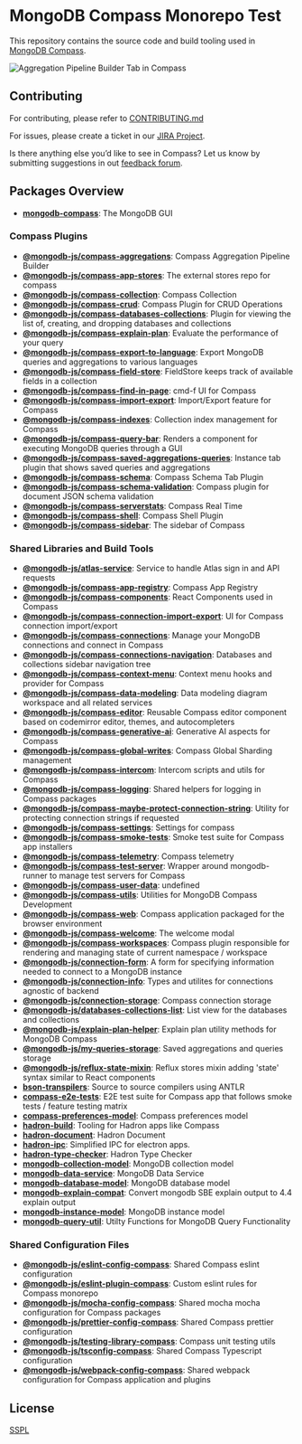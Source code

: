 # MongoDB Compass Monorepo Test

This repository contains the source code and build tooling used in [MongoDB Compass](https://www.mongodb.com/products/compass).

![Aggregation Pipeline Builder Tab in Compass](packages/compass/compass-screenshot.png)

## Contributing

For contributing, please refer to [CONTRIBUTING.md](CONTRIBUTING.md)

For issues, please create a ticket in our [JIRA Project](https://jira.mongodb.org/browse/COMPASS).

Is there anything else you’d like to see in Compass? Let us know by submitting suggestions in out [feedback forum](https://feedback.mongodb.com/forums/924283-compass).

## Packages Overview

- [**mongodb-compass**](packages/compass): The MongoDB GUI

### Compass Plugins

- [**@mongodb-js/compass-aggregations**](packages/compass-aggregations): Compass Aggregation Pipeline Builder
- [**@mongodb-js/compass-app-stores**](packages/compass-app-stores): The external stores repo for compass
- [**@mongodb-js/compass-collection**](packages/compass-collection): Compass Collection
- [**@mongodb-js/compass-crud**](packages/compass-crud): Compass Plugin for CRUD Operations
- [**@mongodb-js/compass-databases-collections**](packages/databases-collections): Plugin for viewing the list of, creating, and dropping databases and collections
- [**@mongodb-js/compass-explain-plan**](packages/compass-explain-plan): Evaluate the performance of your query
- [**@mongodb-js/compass-export-to-language**](packages/compass-export-to-language): Export MongoDB queries and aggregations to various languages
- [**@mongodb-js/compass-field-store**](packages/compass-field-store): FieldStore keeps track of available fields in a collection
- [**@mongodb-js/compass-find-in-page**](packages/compass-find-in-page): cmd-f UI for Compass
- [**@mongodb-js/compass-import-export**](packages/compass-import-export): Import/Export feature for Compass
- [**@mongodb-js/compass-indexes**](packages/compass-indexes): Collection index management for Compass
- [**@mongodb-js/compass-query-bar**](packages/compass-query-bar): Renders a component for executing MongoDB queries through a GUI
- [**@mongodb-js/compass-saved-aggregations-queries**](packages/compass-saved-aggregations-queries): Instance tab plugin that shows saved queries and aggregations
- [**@mongodb-js/compass-schema**](packages/compass-schema): Compass Schema Tab Plugin
- [**@mongodb-js/compass-schema-validation**](packages/compass-schema-validation): Compass plugin for document JSON schema validation
- [**@mongodb-js/compass-serverstats**](packages/compass-serverstats): Compass Real Time
- [**@mongodb-js/compass-shell**](packages/compass-shell): Compass Shell Plugin
- [**@mongodb-js/compass-sidebar**](packages/compass-sidebar): The sidebar of Compass

### Shared Libraries and Build Tools

- [**@mongodb-js/atlas-service**](packages/atlas-service): Service to handle Atlas sign in and API requests
- [**@mongodb-js/compass-app-registry**](packages/compass-app-registry): Compass App Registry
- [**@mongodb-js/compass-components**](packages/compass-components): React Components used in Compass
- [**@mongodb-js/compass-connection-import-export**](packages/compass-connection-import-export): UI for Compass connection import/export
- [**@mongodb-js/compass-connections**](packages/compass-connections): Manage your MongoDB connections and connect in Compass
- [**@mongodb-js/compass-connections-navigation**](packages/compass-connections-navigation): Databases and collections sidebar navigation tree
- [**@mongodb-js/compass-context-menu**](packages/compass-context-menu): Context menu hooks and provider for Compass
- [**@mongodb-js/compass-data-modeling**](packages/compass-data-modeling): Data modeling diagram workspace and all related services
- [**@mongodb-js/compass-editor**](packages/compass-editor): Reusable Compass editor component based on codemirror editor, themes, and autocompleters
- [**@mongodb-js/compass-generative-ai**](packages/compass-generative-ai): Generative AI aspects for Compass
- [**@mongodb-js/compass-global-writes**](packages/compass-global-writes): Compass Global Sharding management
- [**@mongodb-js/compass-intercom**](packages/compass-intercom): Intercom scripts and utils for Compass
- [**@mongodb-js/compass-logging**](packages/compass-logging): Shared helpers for logging in Compass packages
- [**@mongodb-js/compass-maybe-protect-connection-string**](packages/compass-maybe-protect-connection-string): Utility for protecting connection strings if requested
- [**@mongodb-js/compass-settings**](packages/compass-settings): Settings for compass
- [**@mongodb-js/compass-smoke-tests**](packages/compass-smoke-tests): Smoke test suite for Compass app installers
- [**@mongodb-js/compass-telemetry**](packages/compass-telemetry): Compass telemetry
- [**@mongodb-js/compass-test-server**](packages/compass-test-server): Wrapper around mongodb-runner to manage test servers for Compass
- [**@mongodb-js/compass-user-data**](packages/compass-user-data): undefined
- [**@mongodb-js/compass-utils**](packages/compass-utils): Utilities for MongoDB Compass Development
- [**@mongodb-js/compass-web**](packages/compass-web): Compass application packaged for the browser environment
- [**@mongodb-js/compass-welcome**](packages/compass-welcome): The welcome modal
- [**@mongodb-js/compass-workspaces**](packages/compass-workspaces): Compass plugin responsible for rendering and managing state of current namespace / workspace
- [**@mongodb-js/connection-form**](packages/connection-form): A form for specifying information needed to connect to a MongoDB instance
- [**@mongodb-js/connection-info**](packages/connection-info): Types and utilites for connections agnostic of backend
- [**@mongodb-js/connection-storage**](packages/connection-storage): Compass connection storage
- [**@mongodb-js/databases-collections-list**](packages/databases-collections-list): List view for the databases and collections
- [**@mongodb-js/explain-plan-helper**](packages/explain-plan-helper): Explain plan utility methods for MongoDB Compass
- [**@mongodb-js/my-queries-storage**](packages/my-queries-storage): Saved aggregations and queries storage
- [**@mongodb-js/reflux-state-mixin**](packages/reflux-state-mixin): Reflux stores mixin adding 'state' syntax similar to React components
- [**bson-transpilers**](packages/bson-transpilers): Source to source compilers using ANTLR
- [**compass-e2e-tests**](packages/compass-e2e-tests): E2E test suite for Compass app that follows smoke tests / feature testing matrix
- [**compass-preferences-model**](packages/compass-preferences-model): Compass preferences model
- [**hadron-build**](packages/hadron-build): Tooling for Hadron apps like Compass
- [**hadron-document**](packages/hadron-document): Hadron Document
- [**hadron-ipc**](packages/hadron-ipc): Simplified IPC for electron apps.
- [**hadron-type-checker**](packages/hadron-type-checker): Hadron Type Checker
- [**mongodb-collection-model**](packages/collection-model): MongoDB collection model
- [**mongodb-data-service**](packages/data-service): MongoDB Data Service
- [**mongodb-database-model**](packages/database-model): MongoDB database model
- [**mongodb-explain-compat**](packages/mongodb-explain-compat): Convert mongodb SBE explain output to 4.4 explain output
- [**mongodb-instance-model**](packages/instance-model): MongoDB instance model
- [**mongodb-query-util**](packages/mongodb-query-util): Utilty Functions for MongoDB Query Functionality

### Shared Configuration Files

- [**@mongodb-js/eslint-config-compass**](configs/eslint-config-compass): Shared Compass eslint configuration
- [**@mongodb-js/eslint-plugin-compass**](configs/eslint-plugin-compass): Custom eslint rules for Compass monorepo
- [**@mongodb-js/mocha-config-compass**](configs/mocha-config-compass): Shared mocha mocha configuration for Compass packages
- [**@mongodb-js/prettier-config-compass**](configs/prettier-config-compass): Shared Compass prettier configuration
- [**@mongodb-js/testing-library-compass**](configs/testing-library-compass): Compass unit testing utils
- [**@mongodb-js/tsconfig-compass**](configs/tsconfig-compass): Shared Compass Typescript configuration
- [**@mongodb-js/webpack-config-compass**](configs/webpack-config-compass): Shared webpack configuration for Compass application and plugins

## License

[SSPL](LICENSE)
